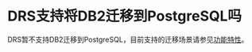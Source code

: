 # DRS支持将DB2迁移到PostgreSQL吗<a name="drs_16_0110"></a>

DRS暂不支持DB2迁移到PostgreSQL，目前支持的迁移场景请参见[功能特性](https://support.huaweicloud.com/productdesc-drs/drs_01_0301.html)。

